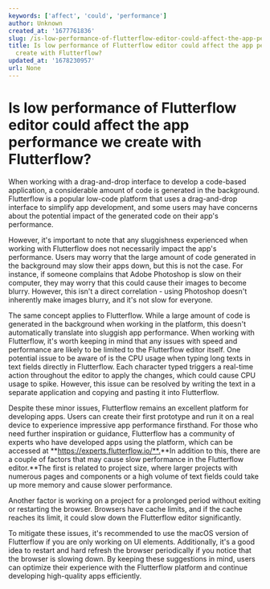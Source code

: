 ```yaml
---
keywords: ['affect', 'could', 'performance']
author: Unknown
created_at: '1677761836'
slug: /is-low-performance-of-flutterflow-editor-could-affect-the-app-performance-we-create-with-flutterflow
title: Is low performance of Flutterflow editor could affect the app performance we
  create with Flutterflow?
updated_at: '1678230957'
url: None
---
```

# Is low performance of Flutterflow editor could affect the app performance we create with Flutterflow?

When working with a drag-and-drop interface to develop a code-based application, a considerable amount of code is generated in the background. Flutterflow is a popular low-code platform that uses a drag-and-drop interface to simplify app development, and some users may have concerns about the potential impact of the generated code on their app's performance.​

However, it's important to note that any sluggishness experienced when working with Flutterflow does not necessarily impact the app's performance. Users may worry that the large amount of code generated in the background may slow their apps down, but this is not the case.
For instance, if someone complains that Adobe Photoshop is slow on their computer, they may worry that this could cause their images to become blurry. However, this isn't a direct correlation - using Photoshop doesn't inherently make images blurry, and it's not slow for everyone.​

The same concept applies to Flutterflow. While a large amount of code is generated in the background when working in the platform, this doesn't automatically translate into sluggish app performance. When working with Flutterflow, it's worth keeping in mind that any issues with speed and performance are likely to be limited to the Flutterflow editor itself.
One potential issue to be aware of is the CPU usage when typing long texts in text fields directly in Flutterflow. Each character typed triggers a real-time action throughout the editor to apply the changes, which could cause CPU usage to spike. However, this issue can be resolved by writing the text in a separate application and copying and pasting it into Flutterflow.​

Despite these minor issues, Flutterflow remains an excellent platform for developing apps. Users can create their first prototype and run it on a real device to experience impressive app performance firsthand. For those who need further inspiration or guidance, Flutterflow has a community of experts who have developed apps using the platform, which can be accessed at **https://experts.flutterflow.io/**.​
**In addition to this, there are a couple of factors that may cause slow performance in the Flutterflow editor.**The first is related to project size, where larger projects with numerous pages and components or a high volume of text fields could take up more memory and cause slower performance.​

Another factor is working on a project for a prolonged period without exiting or restarting the browser. Browsers have cache limits, and if the cache reaches its limit, it could slow down the Flutterflow editor significantly.​

To mitigate these issues, it's recommended to use the macOS version of Flutterflow if you are only working on UI elements. Additionally, it's a good idea to restart and hard refresh the browser periodically if you notice that the browser is slowing down.
By keeping these suggestions in mind, users can optimize their experience with the Flutterflow platform and continue developing high-quality apps efficiently.​